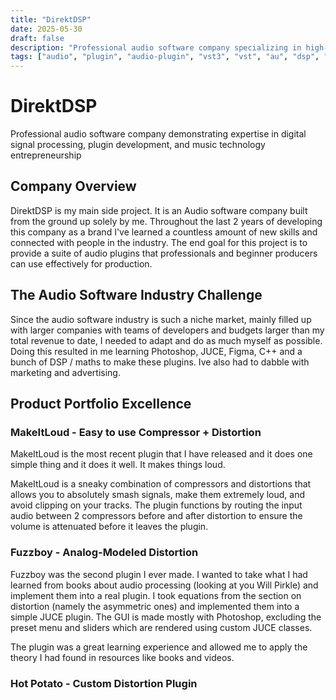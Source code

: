 ```yaml
---
title: "DirektDSP"
date: 2025-05-30
draft: false
description: "Professional audio software company specializing in high-performance VST3 and AU plugins for music production"
tags: ["audio", "plugin", "audio-plugin", "vst3", "vst", "au", "dsp", "music-production", "audio-engineering", "c++"]
---
```


# DirektDSP

Professional audio software company demonstrating expertise in digital signal processing, plugin development, and music technology entrepreneurship

## Company Overview

DirektDSP is my main side project. It is an Audio software company built from the ground up solely by me.
Throughout the last 2 years of developing this company as a brand I've learned a countless amount of new skills and connected with people in the industry.
The end goal for this project is to provide a suite of audio plugins that professionals and beginner producers can use effectively for production. 

## The Audio Software Industry Challenge

Since the audio software industry is such a niche market, mainly filled up with larger companies with teams of developers and budgets larger than my total revenue to date, I needed to adapt and do as much myself as possible.
Doing this resulted in me learning Photoshop, JUCE, Figma, C++ and a bunch of DSP / maths to make these plugins. Ive also had to dabble with marketing and advertising.

## Product Portfolio Excellence

### MakeItLoud - Easy to use Compressor + Distortion

MakeItLoud is the most recent plugin that I have released and it does one simple thing and it does it well. It makes things loud.

MakeItLoud is a sneaky combination of compressors and distortions that allows you to absolutely smash signals, make them extremely loud, and avoid clipping on your tracks. The plugin functions by routing the input audio between 2 compressors before and after distortion to ensure the volume is attenuated before it leaves the plugin.

### Fuzzboy - Analog-Modeled Distortion

Fuzzboy was the second plugin I ever made. I wanted to take what I had learned from books about audio processing (looking at you Will Pirkle) and implement them into a real plugin.
I took equations from the section on distortion (namely the asymmetric ones) and implemented them into a simple JUCE plugin. The GUI is made mostly with Photoshop, excluding the preset menu and sliders which are rendered using custom JUCE classes.

The plugin was a great learning experience and allowed me to apply the theory I had found in resources like books and videos. 

### Hot Potato - Custom Distortion Plugin

